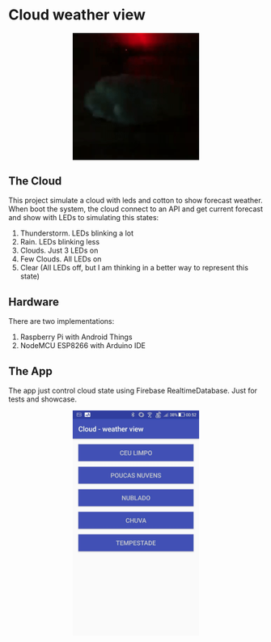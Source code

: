 # Cloud weather view

<p align="center">
  <img src="assets/cloud.gif" align="center" width=250>
</p>

## The Cloud

This project simulate a cloud with leds and cotton to show forecast weather. When boot the system, the cloud connect to an API and get current forecast and show with LEDs to simulating this states:

1. Thunderstorm. LEDs blinking a lot
2. Rain. LEDs blinking less
3. Clouds. Just 3 LEDs on
4. Few Clouds. All LEDs on
5. Clear (All LEDs off, but I am thinking in a better way to represent this state)

## Hardware

There are two implementations:

1. Raspberry Pi with Android Things
2. NodeMCU ESP8266 with Arduino IDE

## The App

The app just control cloud state using Firebase RealtimeDatabase. Just for tests and showcase.

<p align="center">
  <img src="assets/app_screenshot.jpg" align="center" width=250>
</p>
